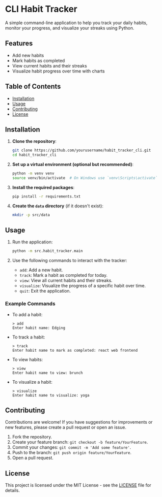 # CLI Habit Tracker

A simple command-line application to help you track your daily habits, monitor your progress, and visualize your streaks using Python.

## Features

- Add new habits
- Mark habits as completed
- View current habits and their streaks
- Visualize habit progress over time with charts

## Table of Contents

- [Installation](#installation)
- [Usage](#usage)
- [Contributing](#contributing)
- [License](#license)

## Installation

1. **Clone the repository**:
   ```bash
   git clone https://github.com/yourusername/habit_tracker_cli.git
   cd habit_tracker_cli
   ```

2. **Set up a virtual environment (optional but recommended)**:
   ```bash
   python -m venv venv
   source venv/bin/activate  # On Windows use `venv\Scripts\activate`
   ```

3. **Install the required packages**:
   ```bash
   pip install -r requirements.txt
   ```

4. **Create the `data` directory** (if it doesn't exist):
   ```bash
   mkdir -p src/data
   ```

## Usage

1. Run the application:
   ```bash
   python -m src.habit_tracker.main
   ```

2. Use the following commands to interact with the tracker:
   - `add`: Add a new habit.
   - `track`: Mark a habit as completed for today.
   - `view`: View all current habits and their streaks.
   - `visualize`: Visualize the progress of a specific habit over time.
   - `quit`: Exit the application.

### Example Commands

- To add a habit:
  ```
  > add
  Enter habit name: Edging
  ```

- To track a habit:
  ```
  > track
  Enter habit name to mark as completed: react web frontend
  ```

- To view habits:
  ```
  > view
  Enter habit name to view: brunch
  ```

- To visualize a habit:
  ```
  > visualize
  Enter habit name to visualize: yoga
  ```

## Contributing

Contributions are welcome! If you have suggestions for improvements or new features, please create a pull request or open an issue.

1. Fork the repository.
2. Create your feature branch: `git checkout -b feature/YourFeature`.
3. Commit your changes: `git commit -m 'Add some feature'`.
4. Push to the branch: `git push origin feature/YourFeature`.
5. Open a pull request.

## License

This project is licensed under the MIT License - see the [LICENSE](LICENSE) file for details.
